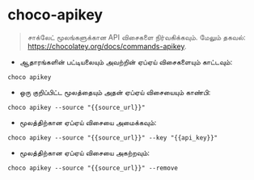 # choco-apikey

> சாக்லேட் மூலங்களுக்கான API விசைகளை நிர்வகிக்கவும்.
> மேலும் தகவல்:  <https://chocolatey.org/docs/commands-apikey>.

- ஆதாரங்களின் பட்டியலையும் அவற்றின் ஏப்ஏய் விசைகளையும் காட்டவும்:

`choco apikey`

- ஒரு குறிப்பிட்ட மூலத்தையும் அதன் ஏப்ஏய் விசையையும் காண்பி:

`choco apikey --source "{{source_url}}"`

- மூலத்திற்கான ஏப்ஏய் விசையை அமைக்கவும்:

`choco apikey --source "{{source_url}}" --key "{{api_key}}"`

- மூலத்திற்கான ஏப்ஏய் விசையை அகற்றவும்:

`choco apikey --source "{{source_url}}" --remove`